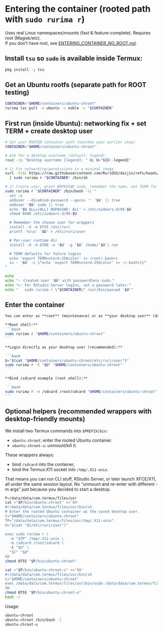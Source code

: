 # Entering the container (rooted path with `sudo rurima r`)

Uses real Linux namespaces/mounts (fast & feature-complete). Requires root (Magisk/etc).  
If you don’t have root, see [ENTERING_CONTAINER_NO_ROOT.md](./ENTERING_CONTAINER_NO_ROOT.md).

## Install `tsu` so `sudo` is available inside Termux:

```bash
pkg install -y tsu
```

## Get an Ubuntu rootfs (separate path for ROOT testing)

```bash
CONTAINER="$HOME/containers/ubuntu-chroot"
rurima lxc pull -o ubuntu -v noble -s "$CONTAINER"
```

## First run (inside Ubuntu): networking fix + set TERM + create desktop user

```bash
# Set your ROOTED container path (matches your earlier step)
CONTAINER="$HOME/containers/ubuntu-chroot"

# Ask for a desktop username (default: legend)
read -rp "Desktop username [legend]: " U; U="${U:-legend}"

# 1) Fix networking/permissions in a minimal image
curl -fsSL https://raw.githubusercontent.com/RuriOSS/daijin/refs/heads/main/src/share/fixup.sh \
  | sudo rurima r "$CONTAINER" /bin/sh

# 2) Create user, grant NOPASSWD sudo, remember the name, set TERM for root + user
sudo rurima r "$CONTAINER" /bin/bash -lc "
  set -e
  adduser --disabled-password --gecos '' '$U' || true
  adduser '$U' sudo || true
  echo '$U ALL=(ALL) NOPASSWD: ALL' > /etc/sudoers.d/99-$U
  chmod 0440 /etc/sudoers.d/99-$U

  # Remember the chosen user for wrappers
  install -d -m 0755 /etc/ruri
  printf '%s\n' '$U' > /etc/ruri/user

  # Per-user runtime dir
  install -d -m 0700 -o '$U' -g '$U' /home/'$U'/.run

  # TERM defaults for future logins
  echo 'export TERM=xterm-256color' >> /root/.bashrc
  su - '$U' -c \"echo 'export TERM=xterm-256color' >> ~/.bashrc\"
"

echo
echo "✅ Created user '$U' with passwordless sudo."
echo "👉 For RStudio Server logins, set a password later:"
echo "   sudo rurima r \"$CONTAINER\" /usr/bin/passwd '$U'"
```

## Enter the container

````md
You can enter as **root** (maintenance) or as **your desktop user** (daily use).

**Root shell:**
```bash
sudo rurima r "$HOME/containers/ubuntu-chroot"
```

**Login directly as your desktop user (recommended):**

```bash
U="$(cat "$HOME/containers/ubuntu-chroot/etc/ruri/user")"
sudo rurima r -E "$U" "$HOME/containers/ubuntu-chroot"
```

**Bind /sdcard example (root shell):**

```bash
sudo rurima r -m /sdcard /root/sdcard "$HOME/containers/ubuntu-chroot"
```

````

## Optional helpers (recommended wrappers with desktop-friendly mounts)

We install two Termux commands into `$PREFIX/bin`:

- `ubuntu-chroot`: enter the rooted Ubuntu container.
- `ubuntu-chroot-u`: unmount/kill it.

These wrappers always:
- bind `/sdcard` into the container,
- bind the Termux:X11 socket into `/tmp/.X11-unix`.

That means you can run CLI stuff, RStudio Server, or later launch XFCE/X11, all under the same session layout. No “unmount and re-enter with different -m args” just because you decided to start a desktop.

```bash
P=/data/data/com.termux/files/usr
cat >"$P/bin/ubuntu-chroot" <<'SH'
#!/data/data/com.termux/files/usr/bin/sh
# Enter the rooted Ubuntu container as the saved desktop user.
C="$HOME/containers/ubuntu-chroot"
TP="/data/data/com.termux/files/usr/tmp/.X11-unix"
U="$(cat "$C/etc/ruri/user")"

exec sudo rurima r \
  -m "$TP" /tmp/.X11-unix \
  -m /sdcard /root/sdcard \
  -E "$U" \
  "$C" "$@"
SH
chmod 0755 "$P/bin/ubuntu-chroot"

cat >"$P/bin/ubuntu-chroot-u" <<'SH'
#!/data/data/com.termux/files/usr/bin/sh
C="$HOME/containers/ubuntu-chroot"
exec /data/data/com.termux/files/usr/bin/sudo /data/data/com.termux/files/usr/bin/rurima r -U "$C"
SH
chmod 0755 "$P/bin/ubuntu-chroot-u"
hash -r
```

Usage:

```bash
ubuntu-chroot
ubuntu-chroot /bin/bash -l
ubuntu-chroot-u
```
